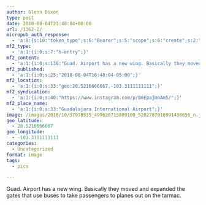 ```yaml
---
author: Glenn Dixon
type: post
date: 2018-08-04T21:48:04+00:00
url: /1362-2/
micropub_auth_response:
  - 'a:8:{s:10:"token_type";s:6:"Bearer";s:5:"scope";s:6:"create";s:2:"me";s:28:"https://glenn.thedixons.net/";s:9:"issued_by";s:55:"https://glenn.thedixons.net/wp-json/indieauth/1.0/token";s:9:"client_id";s:24:"https://ownyourgram.com/";s:9:"issued_at";i:1540737877;s:4:"user";i:1;s:13:"last_accessed";i:1540750259;}'
mf2_type:
  - 'a:1:{i:0;s:7:"h-entry";}'
mf2_content:
  - 'a:1:{i:0;s:136:"Guad. Airport has a new wing. Basically they moved and expanded the gates that use buses to take passengers to planes out on the tarmac.";}'
mf2_published:
  - 'a:1:{i:0;s:25:"2018-08-04T16:48:04-05:00";}'
mf2_location:
  - 'a:1:{i:0;s:33:"geo:20.5216666667,-103.3111111111";}'
mf2_syndication:
  - 'a:1:{i:0;s:40:"https://www.instagram.com/p/BmEpajmnAm5/";}'
mf2_place_name:
  - 'a:1:{i:0;s:33:"Guadalajara International Airport";}'
image: /images/2018/10/37978935_499628713809100_5282787916991430656_n.jpg
geo_latitude:
  - 20.5216666667
geo_longitude:
  - -103.3111111111
categories:
  - Uncategorized
format: image
tags:
  - pics

---
```

Guad. Airport has a new wing. Basically they moved and expanded the gates that use buses to take passengers to planes out on the tarmac.